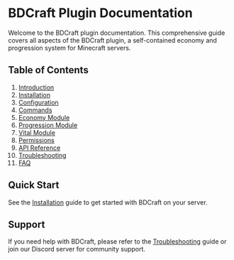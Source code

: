 # BDCraft Plugin Documentation

Welcome to the BDCraft plugin documentation. This comprehensive guide covers all aspects of the BDCraft plugin, a self-contained economy and progression system for Minecraft servers.

## Table of Contents

1. [Introduction](introduction.md)
2. [Installation](installation.md)
3. [Configuration](configuration.md)
4. [Commands](commands.md)
5. [Economy Module](economy/README.md)
6. [Progression Module](progression/README.md)
7. [Vital Module](vital/README.md)
8. [Permissions](permissions.md)
9. [API Reference](api-reference.md)
10. [Troubleshooting](troubleshooting.md)
11. [FAQ](faq.md)

## Quick Start

See the [Installation](installation.md) guide to get started with BDCraft on your server.

## Support

If you need help with BDCraft, please refer to the [Troubleshooting](troubleshooting.md) guide or join our Discord server for community support.